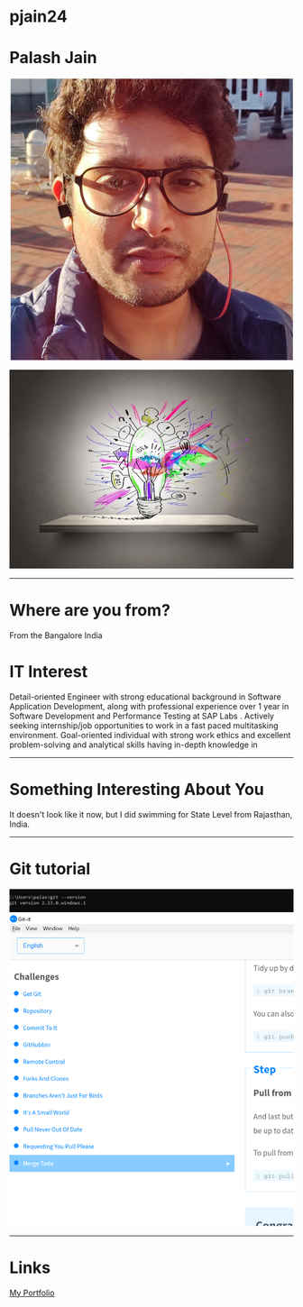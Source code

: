 
# pjain24
<h1> Palash Jain</h1>

![MyName](images/Name.jpg "Palash Jain")

![MyHobby](images/Hobby.jpeg "Hobby")
***
# Where are you from?

From the Bangalore India

# IT Interest

Detail-oriented Engineer with strong educational background in Software Application Development, along with professional experience over 1 year in Software Development and Performance Testing at SAP Labs . Actively seeking internship/job opportunities to work in a fast paced multitasking environment. Goal-oriented individual with strong work ethics and excellent problem-solving and analytical skills having in-depth knowledge in 

***
# Something Interesting About You

It doesn't look like it now, but I did swimming for State Level from Rajasthan, India.  
***
# Git tutorial

![Git](images/git.JPG "version")
![Git Tutorial](images/badge.PNG "Result")

***
# Links
[My Portfolio](https://palashjain2801.github.io/Palash_Portfolio-/)
